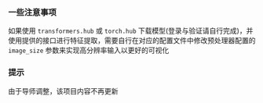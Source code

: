 ### 一些注意事项

如果使用 `transformers.hub` 或 `torch.hub` 下载模型(登录与验证请自行完成)，并使用提供的接口进行特征提取，需要自行在对应的配置文件中修改预处理器配置的 `image_size` 参数来实现高分辨率输入以更好的可视化


### 提示

由于导师调整，该项目内容不再更新